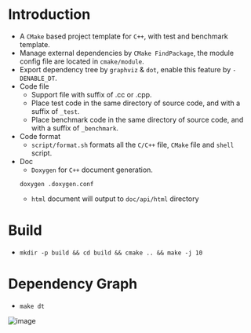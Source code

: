 # Introduction

- A `CMake` based project template for `C++`, with test and benchmark template.
- Manage external dependencies by `CMake FindPackage`, the module config file are located in `cmake/module`.
- Export dependency tree by `graphviz` & `dot`, enable this feature by `-DENABLE_DT`.
- Code file
	- Support file with suffix of .cc or .cpp.
	- Place test code in the same directory of source code, and with a suffix of `_test`.
	- Place benchmark code in the same directory of source code, and with a suffix of `_benchmark`.
- Code format
	- `script/format.sh` formats all the `C/C++` file, `CMake` file and `shell` script.
- Doc
	- `Doxygen` for `C++` document generation.
	```
	doxygen .doxygen.conf
	```
	- `html` document will output to `doc/api/html` directory

# Build

- `mkdir -p build && cd build && cmake .. && make -j 10`

# Dependency Graph

- `make dt`

![image](https://user-images.githubusercontent.com/7620259/131056521-24c7a688-a40c-4731-aa1d-52f91b14b509.png)
